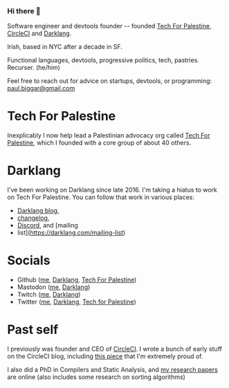### Hi there 👋


Software engineer and devtools founder -- founded [Tech For
Palestine](https://techforpalestine.org), [CircleCI](https://circleci.com) and
[Darklang](https://darklang.com).

Irish, based in NYC after a decade in SF.

Functional languages, devtools, progressive politics, tech, pastries. Recurser. (he/him)

Feel free to reach out for advice on startups, devtools, or programming: paul.biggar@gmail.com

# Tech For Palestine

Inexplicably I now help lead a Palestinian advocacy org called [Tech For
Palestine](https://techforpalestine.org), which I founded with a core group of
about 40 others.

# Darklang

I've been working on Darklang since late 2016. I'm taking a hiatus to work on Tech For Palestine. You can follow that work in various places:

- [Darklang blog](https://blog.darklang.com),
- [changelog](https://docs.darklang.com/changelog),
- [Discord](https://darklang.com/discord-invite), and [mailing
- list](https://darklang.com/mailing-list)

# Socials

- Github ([me](https://github.com/pbiggar), [Darklang](https://github.com/darklang/dark), [Tech For Palestine](https://github.com/techforpalestine))
- Mastodon ([me](https://hachyderm.io/@paulbiggar), [Darklang](https://devtools.social/@darklang))
- Twitch ([me](https://www.twitch.tv/paulbiggar), [Darklang](https://www.twitch.tv/actuallydarklang))
- Twitter ([me](https://twitter.com/paulbiggar), [Darklang](https://twitter.com/darklang), [Tech for Palestine](https://twitter.com/tech4palestine))

# Past self

I previously was founder and CEO of [CircleCI](https://circleci.com). I wrote a
bunch of early stuff on the CircleCI blog, including [this
piece](https://circleci.com/blog/its-the-future/#:~:text=It%E2%80%99s%20the%20future%202015%2D06%2D09)
that I'm extremely proud of.

I also did a PhD in Compilers and Static Analysis, and [my research papers](https://paulbiggar.com/research) are online (also includes some research on sorting algorithms)

